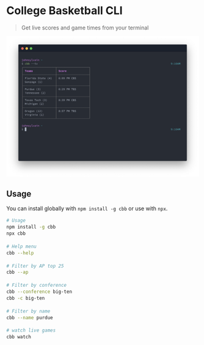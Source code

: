 # College Basketball CLI

> Get live scores and game times from your terminal

![screenshot](./screenshot.png)

## Usage

You can install globally with `npm install -g cbb` or use with `npx`.

```bash
# Usage
npm install -g cbb
npx cbb

# Help menu
cbb --help

# Filter by AP top 25
cbb --ap

# Filter by conference
cbb --conference big-ten
cbb -c big-ten

# Filter by name
cbb --name purdue

# watch live games
cbb watch
```
